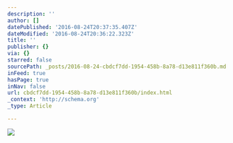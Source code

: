 ```yaml
---
description: ''
author: []
datePublished: '2016-08-24T20:37:35.407Z'
dateModified: '2016-08-24T20:36:22.323Z'
title: ''
publisher: {}
via: {}
starred: false
sourcePath: _posts/2016-08-24-cbdcf7dd-1954-458b-8a78-d13e811f360b.md
inFeed: true
hasPage: true
inNav: false
url: cbdcf7dd-1954-458b-8a78-d13e811f360b/index.html
_context: 'http://schema.org'
_type: Article

---
```

![](https://the-grid-user-content.s3-us-west-2.amazonaws.com/bf6e1fe3-f30e-4a0a-8bae-05c47ed54e29.jpg)